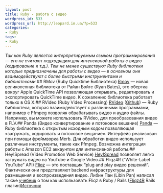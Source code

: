 ```yaml
---
layout: post
title: Ruby - работа с видео
wordpress_id: 533
wordpress_url: http://leopard.in.ua/?p=533
categories:
- Ruby
tags:
- Ruby
---
```

_Так как Ruby является интерпретируемым языком программирования — его не считают подходящим для интенсивной работы с видео (кодирование и т.д.). Тем не менее существуют Ruby библиотеки которые предназначены для работы с видео — в основном они взаимодействуют с более быстрыми инструментами и библиотеками._<!--more--><!-- column 1 start -->## RMov (Ruby Quicktime Библиотека)
[Rmov](http://github.com/ryanb/rmov/tree/master) — новая великолепная библиотека от Райан Бэйтс (Ryan Bates), это обертка вокруг Apple QuickTime <span class="caps">API</span> позволяющая открывать, редактировать и экспортировать QuickTime видео. К сожалению  библиотека работает только в  OS X.## RVideo (Ruby Video Processing)
[RVideo](http://rvideo.rubyforge.org/) ([Github](http://github.com/zencoder/rvideo/tree)) — Ruby библиотека, которая взаимодействует с различными программами, например с Ffmpeg позволяя обрабатывать видео и аудио файлы. Например, вы можете использовать RVideo, для преобразования видео в <span class="caps">FLV</span>.## Panda (Видео конвертирование и потоковое вешание)
[Panda](http://www.rubyinside.com/panda-merb-based-video-uploading-encoding-and-streaming-system-1209.html) — Ruby библиотека с открытым исходным кодом позволяющая «загружать, кодировать и потоковое вещание». Интерфейс реализован при помощи фреймворка Merb. Для обработки видео использует различные инструменты, такие как Ffmpeg. Возможна интеграция работы с Amazon EC2 аккаунтом для интенсивной работы.## Hey!Spread (Video Promotion Web Service)
[Hey!Spread](http://github.com/sadikzzz/heyspread-ruby/tree/master) позволяет легко загружать видео на YouTube и Google Video.## Fliqz4R (“White-Label YouTube” <span class="caps">API</span>)
[Fliqz](http://www.fliqz.com/) — это поставщик “plug and play видео решений”. Фактически они представляют backend инфраструктуры для размещения и воспроизведения видео. Либин Пан (Libin Pan) написал также [учебник](http://fliqz.learnhub.com/lesson/page/321_how_to_use_fliqz4_r) о том как использовать  Fliqz в Ruby / Rails ([Fliqz4R](http://github.com/libin/fliqz4r/tree/master) Rails плагин)[Источник](http://rubymag.ru/articles/ruby-rabota-s-video)
